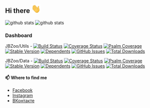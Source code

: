 ## Hi there <img src="https://raw.githubusercontent.com/ABSphreak/ABSphreak/master/gifs/Hi.gif" width="30px">

![github stats](https://github-readme-stats.vercel.app/api?username=SmetDenis&show_icons=true) ![github stats](https://github-readme-stats.vercel.app/api?username=JBZoo&show_icons=true) 

### Dashboard

JBZoo/Utils - [![Build Status](https://travis-ci.org/JBZoo/Utils.svg?branch=master)](https://travis-ci.org/JBZoo/Utils)    [![Coverage Status](https://coveralls.io/repos/JBZoo/Utils/badge.svg)](https://coveralls.io/github/JBZoo/Utils?branch=master)    [![Psalm Coverage](https://shepherd.dev/github/JBZoo/Utils/coverage.svg)](https://shepherd.dev/github/JBZoo/Utils)    [![Stable Version](https://poser.pugx.org/jbzoo/utils/version)](https://packagist.org/packages/jbzoo/utils)        [![Dependents](https://poser.pugx.org/jbzoo/utils/dependents)](https://packagist.org/packages/jbzoo/utils/dependents?order_by=downloads)    [![GitHub Issues](https://img.shields.io/github/issues/jbzoo/utils)](https://github.com/JBZoo/Utils/issues)    [![Total Downloads](https://poser.pugx.org/jbzoo/utils/downloads)](https://packagist.org/packages/jbzoo/utils/stats)

JBZoo/Data - [![Build Status](https://travis-ci.org/JBZoo/Data.svg?branch=master)](https://travis-ci.org/JBZoo/Utils)    [![Coverage Status](https://coveralls.io/repos/JBZoo/Data/badge.svg)](https://coveralls.io/github/JBZoo/Data?branch=master)    [![Psalm Coverage](https://shepherd.dev/github/JBZoo/Data/coverage.svg)](https://shepherd.dev/github/JBZoo/Utils)    [![Stable Version](https://poser.pugx.org/jbzoo/utils/version)](https://packagist.org/packages/jbzoo/utils)        [![Dependents](https://poser.pugx.org/jbzoo/utils/dependents)](https://packagist.org/packages/jbzoo/utils/dependents?order_by=downloads)    [![GitHub Issues](https://img.shields.io/github/issues/jbzoo/utils)](https://github.com/JBZoo/Utils/issues)    [![Total Downloads](https://poser.pugx.org/jbzoo/utils/downloads)](https://packagist.org/packages/jbzoo/utils/stats)


#### 📫 Where to find me	
- [Facebook](https://www.facebook.com/smet.denis) 	
- [Instagram](https://instagram.com/smetdenis) 	
- [ВКонтакте](https://vk.com/smetdenis)

